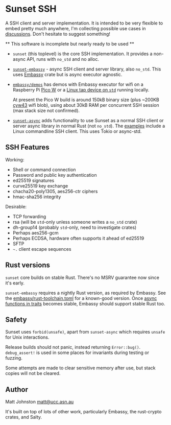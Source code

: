 # Sunset SSH

A SSH client and server implementation. It is intended to be very flexible to
embed pretty much anywhere, I'm collecting possible use cases in
[discussions](https://github.com/mkj/sunset/discussions/1). Don't hesitate to
suggest something!

** This software is incomplete but nearly ready to be used **

- `sunset` (this toplevel) is the core SSH implementation. It provides a
  non-async API, runs with `no_std` and no alloc.

- [`sunset-embassy`](embassy) - async SSH client and server library, also
  `no_std`. This uses [Embassy](https://embassy.dev/) crate but is async
  executor agnostic.

- [`embassy/demos`](embassy/demos) has demos with Embassy executor for wifi on a Raspberry Pi
  [Pico W](embassy/demos/picow) or a
  [Linux tap device on `std`](embassy/demos/std) running locally.

  At present the Pico W build is around 150kB binary size
  (plus ~200KB [cyw43](https://github.com/embassy-rs/cyw43/) wifi blob),
  using about 30kB RAM per concurrent SSH session (max stack size not confirmed).

- [`sunset-async`](async/) adds functionality to use Sunset as a normal SSH client or
  server async library in normal Rust (not `no_std`). The
  [examples](async/examples) include a Linux commandline SSH client.
  This uses Tokio or async-std.

## SSH Features

Working:

- Shell or command connection
- Password and public key authentication
- ed25519 signatures
- curve25519 key exchange
- chacha20-poly1305, aes256-ctr ciphers
- hmac-sha256 integrity

Desirable:

- TCP forwarding
- rsa (will be `std`-only unless someone writes a `no_std` crate)
- dh-group14 (probably `std`-only, need to investigate crates)
- Perhaps aes256-gcm
- Perhaps ECDSA, hardware often supports it ahead of ed25519
- SFTP
- `~.` client escape sequences

## Rust versions

`sunset` core builds on stable Rust. There's no MSRV guarantee now since it's early.

`sunset-embassy` requires a nightly Rust version, as required by Embassy. See the
[embassy/rust-toolchain.toml](rust-toolchain.toml) for a known-good version.
Once [async functions in traits](https://github.com/rust-lang/rust/issues/91611)
becomes stable, Embassy should support stable Rust too.

## Safety

Sunset uses `forbid(unsafe)`, apart from `sunset-async` which requires `unsafe`
for Unix interactions.

Release builds should not panic, instead returning `Error::bug()`.
`debug_assert!` is used in some places for invariants during testing or
fuzzing.

Some attempts are made to clear sensitive memory after use, but stack copies
will not be cleared.

## Author

Matt Johnston <matt@ucc.asn.au>

It's built on top of lots of other work, particularly Embassy, the rust-crypto crates,
and Salty.

